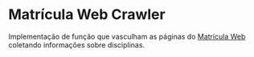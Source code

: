 Matrícula Web Crawler
=====================

Implementação de função que vasculham as páginas do [Matrícula Web][mweb] coletando informações sobre disciplinas.


[mweb]: https://matriculaweb.unb.br

